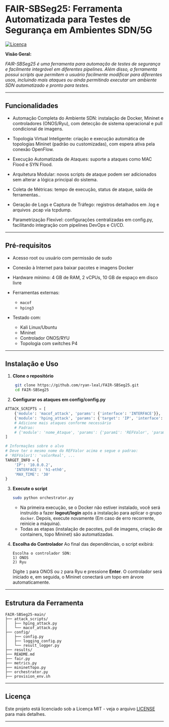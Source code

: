 # FAIR-SBSeg25: Ferramenta Automatizada para Testes de Segurança em Ambientes SDN/5G

[![Licença](https://img.shields.io/badge/License-MIT-blue)](https://opensource.org/licenses/MIT)

**Visão Geral:**

_FAIR-SBSeg25 é uma ferramenta para automação de testes de segurança e facilmente integrável em diferentes pipelines. Além disso, a ferramenta
possui scripts que permitem o usuário facilmente modificar para diferentes usos, incluindo mais ataques ou ainda permitindo executar um ambiente SDN automatizado
e pronto para testes._

---

## Funcionalidades

- Automação Completa do Ambiente SDN: instalação de Docker, Mininet e controladores (ONOS/Ryu), com detecção de sistema operacional e pull condicional de imagens.

- Topologia Virtual Inteligente: criação e execução automática de topologias Mininet (padrão ou customizadas), com espera ativa pela conexão OpenFlow.

- Execução Automatizada de Ataques: suporte a ataques como MAC Flood e SYN Flood.

- Arquitetura Modular: novos scripts de ataque podem ser adicionados sem alterar a lógica principal do sistema.

- Coleta de Métricas: tempo de execução, status de ataque, saída de ferramentas..

- Geração de Logs e Captura de Tráfego: registros detalhados em .log e arquivos .pcap via tcpdump.

- Parametrização Flexível: configurações centralizadas em config.py, facilitando integração com pipelines DevOps e CI/CD.

---

## Pré-requisitos

- Acesso root ou usuário com permissão de sudo
- Conexão à Internet para baixar pacotes e imagens Docker
- Hardware mínimo: 4 GB de RAM, 2 vCPUs, 10 GB de espaço em disco livre

- Ferramentas externas:
  - `macof`
  - `hping3`

- Testado com:

  - Kali Linux/Ubuntu
  - Mininet
  - Controlador ONOS/RYU
  - Topologia com switches P4

---

## Instalação e Uso

1. **Clone o repositório**

   ```bash
    git clone https://github.com/ryan-leal/FAIR-SBSeg25.git
    cd FAIR-SBSeg25
   ```

2. **Configurar os ataques em config/config.py**

```python
ATTACK_SCRIPTS = [
    {'module': 'macof_attack', 'params': {'interface': 'INTERFACE'}},
    {'module': 'hping_attack', 'params': {'target': 'IP', 'interface': 'INTERFACE'}}
    # Adicione mais ataques conforme necessário
    # Padrao:
    # {'module': 'nome_Ataque', 'params': {'param1': 'REFValor', 'param2': 'REFValor2'}}
]

# Informações sobre o alvo
# Deve ter o mesmo nome do REFValor acima e segue o padrao:
# 'REFValor1': 'valorReal', ...
TARGET_INFO = {
    'IP': '10.0.0.2',
    'INTERFACE': 'h1-eth0',
    'MAX_TIME': '30'
}
```

3. **Execute o script**

   ```bash
   sudo python orchestrator.py
   ```
   - Na primeira execução, se o Docker não estiver instalado, você será instruído a fazer **logout/login** após a instalação para aplicar o grupo `docker`. Depois, execute novamente (Em caso de erro recorrente, reinicie a máquina).
   - Todas as etapas (instalação de pacotes, pull de imagens, criação de containers, topo Mininet) são automatizadas.
  
4. **Escolha do Controlador**
   Ao final das dependências, o script exibirá:

   ```
   Escolha o controlador SDN:
   1) ONOS
   2) Ryu
   ```

   Digite `1` para ONOS ou `2` para Ryu e pressione **Enter**. O controlador será iniciado e, em seguida, o Mininet conectará um topo em árvore automaticamente.
---

## Estrutura da Ferramenta

```
FAIR-SBSeg25-main/
├── attack_scripts/
│   ├── hping_attack.py
│   └── macof_attack.py
├── config/
│   ├── config.py
│   ├── logging_config.py
│   └── result_logger.py
├── results/
├── README.md 
├── fair.py
├── metrics.py
├── mininetTopo.py
├── orchestrator.py
├── provision_env.sh

```

---


## Licença

Este projeto está licenciado sob a Licença MIT - veja o arquivo [LICENSE](LICENSE) para mais detalhes.

---
